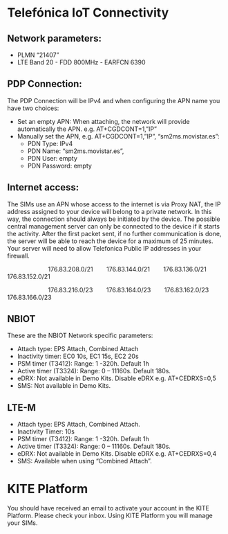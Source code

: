 # Telefónica IoT Connectivity

## Network parameters:
- PLMN “21407”
- LTE Band 20 - FDD 800MHz - EARFCN 6390

## PDP Connection:
The PDP Connection will be IPv4 and when configuring the APN name you have two choices:
- Set an empty APN: When attaching, the network will provide automatically the APN.
e.g. AT+CGDCONT=1,”IP”
- Manually set the APN, e.g. AT+CGDCONT=1,”IP”, “sm2ms.movistar.es”: 
  - PDN Type: IPv4
  - PDN Name: “sm2ms.movistar.es”, 
  - PDN User: empty
  - PDN Password: empty

## Internet access:
The SIMs use an APN whose access to the internet is via Proxy NAT, the IP address assigned to your device will belong to a private network. 
In this way, the connection should always be initiated by the device. 
The possible central management server can only be connected to the device if it starts the activity. 
After the first packet sent, if no further communication is done, the server will be able to reach the device for a maximum of 25 minutes.
Your server will need to allow Telefonica Public IP addresses in your firewall.

&nbsp; &nbsp; &nbsp; &nbsp; &nbsp; &nbsp; &nbsp; &nbsp; &nbsp; &nbsp; &nbsp; &nbsp; 176.83.208.0/21&nbsp; &nbsp; &nbsp; &nbsp; 176.83.144.0/21&nbsp; &nbsp; &nbsp; &nbsp; 176.83.136.0/21&nbsp; &nbsp; &nbsp; &nbsp; 176.83.152.0/21

&nbsp; &nbsp; &nbsp; &nbsp; &nbsp; &nbsp; &nbsp; &nbsp; &nbsp; &nbsp; &nbsp; &nbsp; 176.83.216.0/23&nbsp; &nbsp; &nbsp; &nbsp; 176.83.164.0/23&nbsp; &nbsp; &nbsp; &nbsp; 176.83.162.0/23&nbsp; &nbsp; &nbsp; &nbsp; 176.83.166.0/23


## NBIOT
These are the NBIOT Network specific parameters:
- Attach type: EPS Attach, Combined Attach
- Inactivity timer: EC0 10s, EC1 15s, EC2 20s
- PSM timer (T3412): Range: 1 -320h. Default 1h
- Active timer (T3324): Range: 0 – 11160s. Default 180s.
- eDRX: Not available in Demo Kits. Disable eDRX e.g. AT+CEDRXS=0,5
- SMS: Not available in Demo Kits.

## LTE-M
- Attach type: EPS Attach, Combined Attach.
- Inactivity Timer: 10s
- PSM timer (T3412): Range: 1 -320h. Default 1h
- Active timer (T3324): Range: 0 – 11160s. Default 180s.
- eDRX: Not available in Demo Kits. Disable eDRX e.g. AT+CEDRXS=0,4
- SMS: Available when using “Combined Attach”.

# KITE Platform
You should have received an email to activate your account in the KITE Platform. Please check your inbox. Using KITE Platform you will manage your SIMs.
